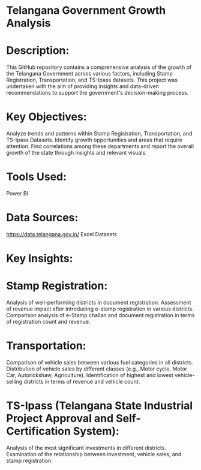 
 # Telangana Government Growth Analysis

# Description:
This GitHub repository contains a comprehensive analysis of the growth of the Telangana Government across various factors, including Stamp Registration, Transportation, and TS-Ipass datasets. This project was undertaken with the aim of providing insights and data-driven recommendations to support the government's decision-making process.

# Key Objectives:
Analyze trends and patterns within Stamp Registration, Transportation, and TS-Ipass Datasets.
Identify growth opportunities and areas that require attention.
Find correlations among these departments and report the overall growth of the state through insights and relevant visuals.

# Tools Used:
Power BI

# Data Sources:
https://data.telangana.gov.in/
Excel Datasets

# Key Insights:

# Stamp Registration:
Analysis of well-performing districts in document registration.
Assessment of revenue impact after introducing e-stamp registration in various districts.
Comparison analysis of e-Stamp challan and document registration in terms of registration count and revenue.

# Transportation:
Comparison of vehicle sales between various fuel categories in all districts.
Distribution of vehicle sales by different classes (e.g., Motor cycle, Motor Car, Autorickshaw, Agriculture).
Identification of highest and lowest vehicle-selling districts in terms of revenue and vehicle count.

# TS-Ipass (Telangana State Industrial Project Approval and Self-Certification System):
Analysis of the most significant investments in different districts.
Examination of the relationship between investment, vehicle sales, and stamp registration.
